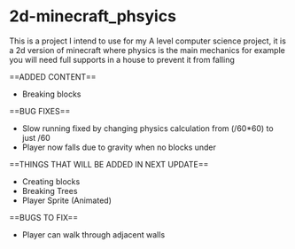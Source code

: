 # 2d-minecraft_phsyics
This is a project I intend to use for my A level computer science project, it is a 2d version of minecraft where physics is the main mechanics  for example you will need full supports in a house to prevent it from falling

==ADDED CONTENT==
- Breaking blocks

==BUG FIXES==
- Slow running fixed by changing physics calculation from (/60*60) to just /60
- Player now falls due to gravity when no blocks under

==THINGS THAT WILL BE ADDED IN NEXT UPDATE==
- Creating blocks
- Breaking Trees
- Player Sprite (Animated)

==BUGS TO FIX==
- Player can walk through adjacent walls
